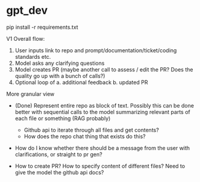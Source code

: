 # gpt_dev

pip install -r requirements.txt

V1 Overall flow:
1. User inputs link to repo and prompt/documentation/ticket/coding standards etc.
2. Model asks any clarifying questions
3. Model creates PR
    (maybe another call to assess / edit the PR? Does the quality go up with a bunch of calls?)
4. Optional loop of
    a. additional feedback
    b. updated PR

More granular view

- (Done) Represent entire repo as block of text. Possibly this can be done better with sequential calls to the model summarizing relevant parts of each file or something (RAG probably)
    - Github api to iterate through all files and get contents?
    - How does the repo chat thing that exists do this?

- How do I know whether there should be a message from the user with clarifications, or straight to pr gen?

- How to create PR? How to specify content of different files? Need to give the model the github api docs?
    
